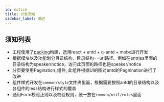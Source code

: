 ```yaml
---
id: notice
title: 开发须知
sidebar_label: 概述
---
```


## 须知列表

- 工程使用了[packing](https://github.com/packingjs/packing)构建，选用react + antd + q-antd + mobx进行开发
- 根据模块以及功能划分目录结构，目录结构==url路径。例如在entries里面的目录结构为speaker/notice，访问此页面的路径也是speaker/notice
- 分页要使用Pagination_组件, 此组件根据UI的图对antd的Pagnination进行了改进
- 组件样式开发在`common/style`文件夹里面，根据需要按照antd的目录结构以及各组件的less结构进行样式的覆盖
- 通用Form校验正则以及校验规则，统一放在`common/util/rules`里面

